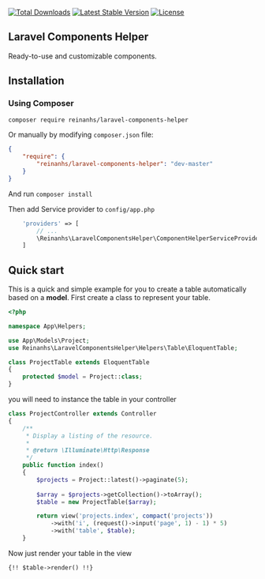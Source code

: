 [![Total Downloads](https://img.shields.io/packagist/dt/reinanhs/laravel-components-helper.svg?style=flat)](https://packagist.org/packages/reinanhs/laravel-components-helper)
[![Latest Stable Version](https://img.shields.io/packagist/v/reinanhs/laravel-components-helper.svg?style=flat)](https://packagist.org/packages/reinanhs/laravel-components-helper)
[![License](https://img.shields.io/badge/license-MIT-brightgreen.svg?style=flat)](LICENSE)

## Laravel Components  Helper

Ready-to-use and customizable components.

## Installation

### Using Composer

```sh
composer require reinanhs/laravel-components-helper
```

Or manually by modifying `composer.json` file:

``` json
{
    "require": {
        "reinanhs/laravel-components-helper": "dev-master"
    }
}
```

And run `composer install`

Then add Service provider to `config/app.php`

``` php
    'providers' => [
        // ...
        \Reinanhs\LaravelComponentsHelper\ComponentHelperServiceProvider::class,
    ]
```

## Quick start

This is a quick and simple example for you to create a table automatically based on a **model**. First create a class to represent your table.

```php
<?php

namespace App\Helpers;

use App\Models\Project;
use Reinanhs\LaravelComponentsHelper\Helpers\Table\EloquentTable;

class ProjectTable extends EloquentTable
{
    protected $model = Project::class;
}
```

you will need to instance the table in your controller

```php
class ProjectController extends Controller
{
    /**
     * Display a listing of the resource.
     *
     * @return \Illuminate\Http\Response
     */
    public function index()
    {
        $projects = Project::latest()->paginate(5);
        
        $array = $projects->getCollection()->toArray();
        $table = new ProjectTable($array);

        return view('projects.index', compact('projects'))
            ->with('i', (request()->input('page', 1) - 1) * 5)
            ->with('table', $table);
    }
```

Now just render your table in the view

```blade
{!! $table->render() !!}
```
